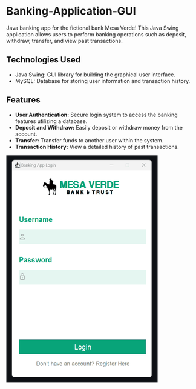 # Banking-Application-GUI

Java banking app for the fictional bank Mesa Verde! This Java Swing application allows users to perform banking operations such as deposit, withdraw, transfer, and view past transactions.

## Technologies Used

- Java Swing: GUI library for building the graphical user interface.
- MySQL: Database for storing user information and transaction history.

## Features

- **User Authentication:** Secure login system to access the banking features utilizing a database.
- **Deposit and Withdraw:** Easily deposit or withdraw money from the account.
- **Transfer:** Transfer funds to another user within the system.
- **Transaction History:** View a detailed history of past transactions.

<img src="demo.gif" width="400" height="600" />
